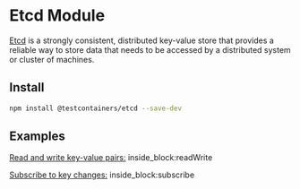 # Etcd Module

[Etcd](https://etcd.io/) is a strongly consistent, distributed key-value store that provides a reliable way to store data that needs to be accessed by a distributed system or cluster of machines.

## Install

```bash
npm install @testcontainers/etcd --save-dev
```

## Examples

<!--codeinclude-->
[Read and write key-value pairs:](../../packages/modules/etcd/src/etcd-container.test.ts) inside_block:readWrite
<!--/codeinclude-->

<!--codeinclude-->
[Subscribe to key changes:](../../packages/modules/etcd/src/etcd-container.test.ts) inside_block:subscribe
<!--/codeinclude-->

